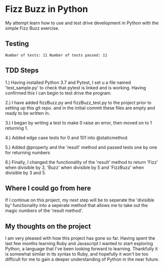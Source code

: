 # Fizz Buzz in Python

My attempt learn how to use and test drive development in Python with the simple Fizz Buzz exercise.

## Testing

``
Number of tests: 11
Number of tests passed: 11
``

## TDD Steps

1.) Having installed Python 3.7 and Pytest, I set u a file named 'test_sample.py' to check that pytest is linked and is working. Having confirmed this I can begin to test drive the program.

2.) I have added fizzBuzz.py and fizzBuzz_test.py to the project prior to setting up this git repo. and in the initial commit these files are empty and ready to be written in.

3.) I began by writing a test to make 0 raise an error, then moved on to 1 returning 1.

4.) Added edge case tests for 0 and 101 into @staticmethod.

5.) Added @property and the 'result' method and passed tests one by one for returning numbers

6.) Finally, I changed the functionality of the 'result' method to return 'Fizz' when divisible by 3, 'Buzz' when divisible by 5 and 'FizzBuzz' when divisible by 3 and 5.

## Where I could go from here

If I continue on this project, my next step will be to seperate the 'divisible by' functionality into a seperate method that allows me to take out the magic numbers of the 'result method'.

## My thoughts on the project

I am very pleased with how this project has gone so far. Having spent the last few months learning Ruby and Javascript I wanted to start exploring Python, a language that I've been looking forward to learning. Thankfully it is somewhat similar in its syntax to Ruby, and hopefully it won't be too difficult for me to gain a deeper understanding of Python in the near future.
